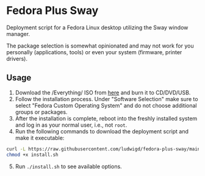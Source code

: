 # Fedora Plus Sway

Deployment script for a Fedora Linux desktop utilizing the Sway window
manager.

The package selection is somewhat opinionated and may not work for you
personally (applications, tools) or even your system (firmware,
printer drivers).

## Usage

1. Download the /Everything/ ISO from
   [here](https://alt.fedoraproject.org/) and burn it to CD/DVD/USB.
2. Follow the installation process. Under "Software Selection" make
   sure to select "Fedora Custom Operating System" and do not choose
   additional groups or packages.
3. After the installation is complete, reboot into the freshly
   installed system and log in as your normal user, i.e., not `root`.
4. Run the following commands to download the deployment script and
   make it executable:
``` bash
curl -L https://raw.githubusercontent.com/ludwigd/fedora-plus-sway/main/install.sh -o install.sh
chmod +x install.sh
```
5. Run `./install.sh` to see available options.
